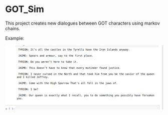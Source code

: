 # GOT_Sim
This project creates new dialogues between GOT characters using markov chains.

Example:


![Screenshot](img.png)
